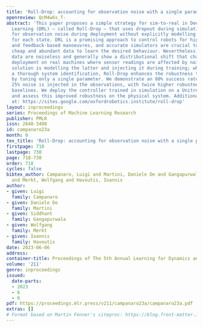 ```yaml
---
title: 'Roll-Drop: accounting for observation noise with a single parameter'
openreview: QcM4w6s_T-
abstract: 'This paper proposes a simple strategy for sim-to-real in Deep-Reinforcement
  Learning (DRL) – called Roll-Drop – that uses dropout during simulation to account
  for observation noise during deployment without explicitly modelling its distribution
  for each state. DRL is a promising approach to control robots for highly dynamic
  and feedback-based manoeuvres, and accurate simulators are crucial to providing
  cheap and abundant data to learn the desired behaviour. Nevertheless, the simulated
  data are noiseless and generally show a distributional shift that challenges the
  deployment on real machines where sensor readings are affected by noise. The standard
  solution is modelling the latter and injecting it during training; while this requires
  a thorough system identification, Roll-Drop enhances the robustness to sensor noise
  by tuning only a single parameter. We demonstrate an 80% success rate when up to
  25% noise is injected in the observations, with twice higher robustness than the
  baselines. We deploy the controller trained in simulation on a Unitree A1 platform
  and assess this improved robustness on the physical system. Additional resources
  at: https://sites.google.com/oxfordrobotics.institute/roll-drop'
layout: inproceedings
series: Proceedings of Machine Learning Research
publisher: PMLR
issn: 2640-3498
id: campanaro23a
month: 0
tex_title: 'Roll-Drop: accounting for observation noise with a single parameter'
firstpage: 718
lastpage: 730
page: 718-730
order: 718
cycles: false
bibtex_author: Campanaro, Luigi and Martini, Daniele De and Gangapurwala, Siddhant
  and Merkt, Wolfgang and Havoutis, Ioannis
author:
- given: Luigi
  family: Campanaro
- given: Daniele De
  family: Martini
- given: Siddhant
  family: Gangapurwala
- given: Wolfgang
  family: Merkt
- given: Ioannis
  family: Havoutis
date: 2023-06-06
address:
container-title: Proceedings of The 5th Annual Learning for Dynamics and Control Conference
volume: '211'
genre: inproceedings
issued:
  date-parts:
  - 2023
  - 6
  - 6
pdf: https://proceedings.mlr.press/v211/campanaro23a/campanaro23a.pdf
extras: []
# Format based on Martin Fenner's citeproc: https://blog.front-matter.io/posts/citeproc-yaml-for-bibliographies/
---
```

